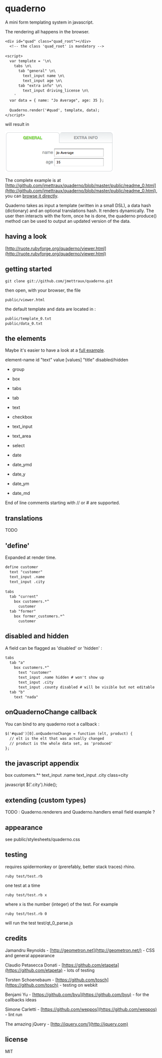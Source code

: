 
# quaderno

A mini form templating system in javascript.

The rendering all happens in the browser.

    <div id="quad" class="quad_root"></div>
      <!-- the class 'quad_root' is mandatory -->

    <script>
      var template = '\n\
        tabs \n\
          tab "general" \n\
            text_input name \n\
            text_input age \n\
          tab "extra info" \n\
            text_input driving_license \n\
        '
      var data = { name: "Jo Average", age: 35 };

      Quaderno.render('#quad', template, data);
    </script>

will result in

<img src="http://github.com/jmettraux/quaderno/raw/master/doc/quaderno_0.png"/>

The complete example is at [http://github.com/jmettraux/quaderno/blob/master/public/readme_0.html](http://github.com/jmettraux/quaderno/blob/master/public/readme_0.html), you can [browse it directly](http://ruote.rubyforge.org/quaderno/readme_0.html).

Quaderno takes as input a template (written in a small DSL), a data hash (dictionary) and an optional translations hash. It renders dynamically. The user then interacts with the form, once he is done, the quaderno produce() method can be used to output an updated version of the data.


## having a look

[http://ruote.rubyforge.org/quaderno/viewer.html](http://ruote.rubyforge.org/quaderno/viewer.html)


## getting started

    git clone git://github.com/jmettraux/quaderno.git

then open, with your browser, the file

    public/viewer.html

the default template and data are located in :

    public/template_0.txt
    public/data_0.txt


## the elements

Maybe it's easier to have a look at a [full example](http://ruote.rubyforge.org/quaderno/viewer.html?translations=true&sample=9).

element-name id "text" value [values] "title" disabled/hidden

* group
* box
* tabs
* tab
* text

* checkbox
* text_input
* text_area
* select

* date
* date_ymd
* date_y
* date_ym
* date_md

End of line comments starting with // or # are supported.


## translations

TODO


## 'define'

Expanded at render time.

    define customer
      text "customer"
      text_input .name
      text_input .city
    
    tabs
      tab "current"
        box customers.*^
          customer
      tab "former"
        box former_customers.*^
          customer


## disabled and hidden

A field can be flagged as 'disabled' or 'hidden' :

    tabs
      tab "a"
        box customers.*^
          text "customer"
          text_input .name hidden # won't show up
          text_input .city
          text_input .county disabled # will be visible but not editable
      tab "b"
        text "nada"


## onQuadernoChange callback

You can bind to any quaderno root a callback :

    $('#quad')[0].onQuadernoChange = function (elt, product) {
      // elt is the elt that was actually changed
      // product is the whole data set, as 'produced'
    };


## the javascript appendix

  box customers.*^
    text_input .name
    text_input .city class=city

  javascript
    $('.city').hide();


## extending (custom types)

TODO : Quaderno.renderers and Quaderno.handlers
       email field example ?


## appearance

see public/stylesheets/quaderno.css


## testing

requires spidermonkey or (prerefably, better stack traces) rhino.

    ruby test/test.rb

one test at a time

    ruby test/test.rb x

where x is the number (integer) of the test. For example

    ruby test/test.rb 0

will run the test test/qt_0_parse.js


## credits

Jamandru Reynolds - [http://geometron.net](http://geometron.net/) - CSS and general appearance

Claudio Petasecca Donati - [https://github.com/etapeta](https://github.com/etapeta) - lots of testing

Torsten Schoenebaum - [https://github.com/tosch](https://github.com/tosch) - testing on webkit

Benjami Yu - [https://github.com/byu](https://github.com/byu) - for the callbacks ideas

Simone Carletti - [https://github.com/weppos](https://github.com/weppos) - lint run

The amazing jQuery - [http://jquery.com/](http://jquery.com)


## license

MIT

